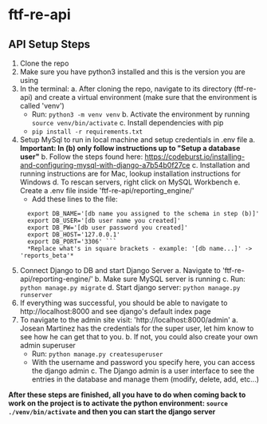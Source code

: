 # ftf-re-api
## API Setup Steps
1. Clone the repo
2. Make sure you have python3 installed and this is the version you are using
3. In the terminal:
  a. After cloning the repo, navigate to its directory (ftf-re-api) and create a virtual environment (make sure that the environment is called 'venv')
    - Run: `python3 -m venv venv`
  b. Activate the environment by running `source venv/bin/activate`
  c. Install dependencies with pip
    - `pip install -r requirements.txt`
4. Setup MySql to run in local machine and setup credentials in .env file
  a. **Important: In (b) only follow instructions up to "Setup a database user"**
  b. Follow the steps found here: https://codeburst.io/installing-and-configuring-mysql-with-django-a7b54b0f27ce
  c. Installation and running instructions are for Mac, lookup installation instructions for Windows
  d. To rescan servers, right click on MySQL Workbench
  e. Create a .env file inside 'ftf-re-api/reporting_engine/'
     - Add these lines to the file:
     ```
       export DB_NAME='[db name you assigned to the schema in step (b)]'
       export DB_USER='[db user name you created]'
       export DB_PW='[db user password you created]'
       export DB_HOST='127.0.0.1'
       export DB_PORT='3306' ```
       *Replace what's in square brackets - example: '[db name...]' -> 'reports_beta'*
5. Connect Django to DB and start Django Server
  a. Navigate to 'ftf-re-api/reporting-engine/'
  b. Make sure MySQL server is running
  c. Run: `python manage.py migrate`
  d. Start django server: `python manage.py runserver`
6. If everything was successful, you should be able to navigate to http://localhost:8000 and see django's default index page
7. To navigate to the admin site visit: 'http://localhost:8000/admin'
  a. Josean Martinez has the credentials for the super user, let him know to see how he can get that to you.
  b. If not, you could also create your own admin superuser
    - Run: `python manage.py createsuperuser`
    - With the username and password you specify here, you can access the django admin
  c. The Django admin is a user interface to see the entries in the database and manage them (modify, delete, add, etc...)
  
**After these steps are finished, all you have to do when coming back to work on the project is to activate the python environment: `source ./venv/bin/activate` and then you can start the django server**

  
  
  
